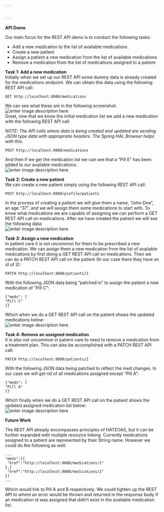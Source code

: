 ```yaml
---


---
```


<p><strong>API Demo</strong></p>
<p>Our main focus for the REST API demo is to conduct the following tasks:</p>
<ul>
<li>Add a new medication to the list of available medications</li>
<li>Create a new patient</li>
<li>Assign a patient a new medication from the list of available medications</li>
<li>Remove a medication from the list of medications assigned to a patient</li>
</ul>
<p><strong>Task 1: Add a new medication</strong><br>
Initially when we set up our REST API some dummy data is already created for the medications endpoint. We can obtain this data using the following REST API call:</p>
<pre><code>GET http://localhost:8080/medications
</code></pre>
<p>We can see what these are in the following screenshot:<br>
<img src="https://sites.google.com/site/rodsmods13/_/rsrc/1539400932067/home/initial_medicine_list.PNG" alt="enter image description here"><br>
Great, now that we know the initial medication list we add a new medication with the following REST API call:</p>
<p><em>NOTE: The API calls where data is being created and updated are sending JSON type data with appropriate headers.  The Spring HAL Browser helps with this.</em></p>
<pre><code>POST http://localhost:8080/medications
</code></pre>
<p>And then if we get the medication list we can see that a “Pill E” has been added to our available medications:<br>
<img src="https://22aca10a-a-62cb3a1a-s-sites.googlegroups.com/site/rodsmods13/home/medicine_e_added.PNG?attachauth=ANoY7crkHj6OrwIHJYh25QjoKd2qjdILSri325jpm8mDnPZ7ygs3QsfFtqbRdvHwVIprQggEzeMUh5v2blgQ_yOoSQvCsGqr3xfShLbHoPTnx1OlKjnJFmVhlxSq8aLTYOU51a_pDjbk9Pk9rTsZ2UQOEKlo1CVmBJ1C3wpPbZWYSc7SwJmZKvFhcyBGspMk0n2naATh5iHM2G-gZIU1OyaPrWKULPJ-M0qzf2nVdshDSAPaAIwTQYo%3D&attredirects=0" alt="enter image description here"></p>
<p><strong>Task 2: Create a new patient</strong><br>
We can create a new patient simply using the following REST API call:</p>
<pre><code>POST http://localhost:8080/profile/patients
</code></pre>
<p>In the process of creating a patient we will give them a name, “John Doe”, an age “37”, and we will assign them some medications to start with.  To know what medications we are capable of assigning we can perform a GET REST API call on medications.  After we have created the patient we will see the following data:<br>
<img src="https://sites.google.com/site/rodsmods13/home/patient_creation.PNG?attredirects=0" alt="enter image description here"></p>
<p><strong>Task 3: Assign a new medication</strong><br>
In patient care it is not uncommon for them to be prescribed a new medication.  We can assign them a new medication from the list of available medications by first doing a GET REST API call on medications.  Then we can do a PATCH REST API call on the patient (In our case there they have an id of 2):</p>
<pre><code>PATCH http://localhost:8080/patients/2
</code></pre>
<p>With the following JSON data being “patched in” to assign the patient a new medication of “Pill C”:</p>
<pre><code>{"meds": [
"Pill C"
]}
</code></pre>
<p>Which when we do a GET REST API call on the patient shows the updated medications below:<br>
<img src="https://sites.google.com/site/rodsmods13/home/patient_med_patch.PNG?attredirects=0" alt="enter image description here"></p>
<p><strong>Task 4: Remove an assigned medication</strong><br>
It is also not uncommon in patient care to need to remove a medication from a treatment plan.  This can also be accomplished with a PATCH REST API call:</p>
<pre><code>PATCH http://localhost:8080/patients/2
</code></pre>
<p>With the following JSON data being patched to reflect the med changes.  In our case we will get rid of all medications assigned except “Pill A”:</p>
<pre><code>{"meds": [
"Pill A"
]}
</code></pre>
<p>Which finally when we do a GET REST API call on the patient shows the updated assigned medication list below:<br>
<img src="https://sites.google.com/site/rodsmods13/home/patient_med_patch_delete.PNG?attredirects=0" alt="enter image description here"></p>
<p><strong>Future Work</strong></p>
<p>The REST API already encompasses principles of HATEOAS, but it can be further expanded with multiple resource linking.  Currently medications assigned to a patient are represented by their String name.  However we could do the following as well:</p>
<pre><code>...
"meds":[{  
 "href":"http://localhost:8080/medications/1"  
},{  
 "href":"http://localhost:8080/medications/2"  
}]
...
</code></pre>
<p>Which would link to Pill A and B respectively.  We could tighten up the REST API to where an error would be thrown and returned in the response body if an medication id was assigned that didn’t exist in the available medication list.</p>

